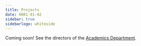 ```yaml
---
title: Projects
date: 0001-01-02
sidebar: true
sidebarlogo: whiteside
---
```


Coming soon! See the directors of the [Academics Department](../team/academics).
